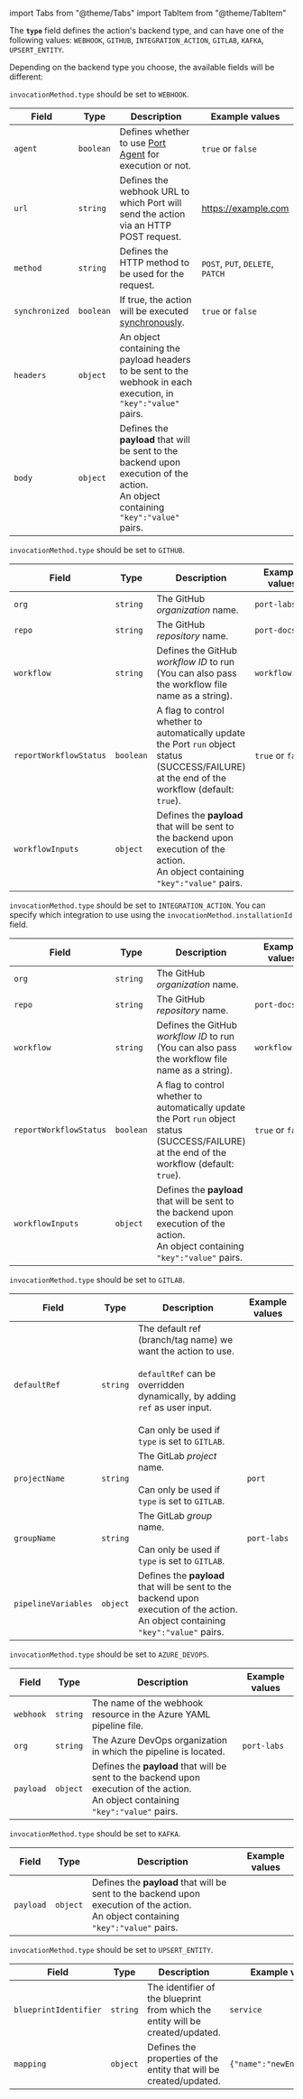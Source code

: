 import Tabs from "@theme/Tabs"
import TabItem from "@theme/TabItem"

The **`type`** field defines the action's backend type, and can have one of the following values: `WEBHOOK`, `GITHUB`, `INTEGRATION_ACTION`, `GITLAB`, `KAFKA`, `UPSERT_ENTITY`.

Depending on the backend type you choose, the available fields will be different:

<Tabs groupId="backendType" queryString defaultValue="webhook">

<TabItem value="webhook" label="Webhook">

`invocationMethod.type` should be set to `WEBHOOK`.

| Field     | Type      | Description                                                                                                                                                    | Example values      |
| --------- | --------- | -------------------------------------------------------------------------------------------------------------------------------------------------------------- | ------------------- |
| `agent`   | `boolean` | Defines whether to use [Port Agent](/actions-and-automations/setup-backend/webhook/port-execution-agent/port-execution-agent.md) for execution or not. | `true` or `false`   |
| `url`     | `string`  | Defines the webhook URL to which Port will send the action via an HTTP POST request.                                                                           | https://example.com |
| `method`  | `string`  | Defines the HTTP method to be used for the request.                                                                                                           | `POST`, `PUT`, `DELETE`, `PATCH` |
| `synchronized` | `boolean` | If true, the action will be executed [synchronously](https://docs.port.io/create-self-service-experiences/setup-backend/webhook/#sync-vs-async-execution). | `true` or `false` |
| `headers` | `object`  | An object containing the payload headers to be sent to the webhook in each execution, in `"key":"value"` pairs.                                        |
| `body`    | `object`  | Defines the **payload** that will be sent to the backend upon execution of the action.<br/>An object containing `"key":"value"` pairs.                                                  |

</TabItem>

<TabItem value="github-app" label="Github app">

`invocationMethod.type` should be set to `GITHUB`.

| Field                  | Type      | Description                                                                                                                                                                                                              | Example values                           |
| ---------------------- | --------- | ------------------------------------------------------------------------------------------------------------------------------------------------------------------------------------------------------------------------ | ---------------------------------------- |
| `org`                  | `string`  | The GitHub *organization* name.                                                                                                                                | `port-labs`                              |
| `repo`                 | `string`  | The GitHub *repository* name.                                                                                                                                  | `port-docs`                              |
| `workflow`             | `string`  | Defines the GitHub *workflow ID* to run (You can also pass the workflow file name as a string).                                                                | `workflow.yml`                           |  |
| `reportWorkflowStatus` | `boolean` | A flag to control whether to automatically update the Port `run` object status (SUCCESS/FAILURE) at the end of the workflow (default: `true`).                | `true` or `false` |
| `workflowInputs` | `object` | Defines the **payload** that will be sent to the backend upon execution of the action.<br/>An object containing `"key":"value"` pairs. |  |

</TabItem>

<TabItem value="github-ocean" label="GitHub Ocean">

`invocationMethod.type` should be set to `INTEGRATION_ACTION`.
You can specify which integration to use using the `invocationMethod.installationId` field.

| Field  | Type | Description  | Example values  |
| ------ | ---- | ------------ | --------------- |
| `org`  | `string`  | The GitHub *organization* name. |
| `repo` | `string`  | The GitHub *repository* name.  | `port-docs`     |
| `workflow`  | `string`  | Defines the GitHub *workflow ID* to run (You can also pass the workflow file name as a string). | `workflow.yml` |  |
| `reportWorkflowStatus` | `boolean` | A flag to control whether to automatically update the Port `run` object status (SUCCESS/FAILURE) at the end of the workflow (default: `true`).  | `true` or `false` |
| `workflowInputs` | `object` | Defines the **payload** that will be sent to the backend upon execution of the action.<br/>An object containing `"key":"value"` pairs. |  |

</TabItem>

<TabItem value="gitlab" label="Gitlab">

`invocationMethod.type` should be set to `GITLAB`.

| Field                  | Type      | Description                                                                                                                                                                                                              | Example values                           |
| ---------------------- | --------- | ------------------------------------------------------------------------------------------------------------------------------------------------------------------------------------------------------------------------ | ---------------------------------------- |
| `defaultRef`           | `string`  | The default ref (branch/tag name) we want the action to use. <br></br> `defaultRef` can be overridden dynamically, by adding `ref` as user input. <br></br> Can only be used if `type` is set to `GITLAB`.                |
| `projectName`          | `string`  | The GitLab *project* name.<br></br>Can only be used if `type` is set to `GITLAB`.                                                                                                                                        | `port`                                   |
| `groupName`            | `string`  | The GitLab *group* name.<br></br>Can only be used if `type` is set to `GITLAB`.                                                                                                                                          | `port-labs`                              |
| `pipelineVariables` | `object` | Defines the **payload** that will be sent to the backend upon execution of the action.<br/>An object containing `"key":"value"` pairs. |  |


</TabItem>

<TabItem value="azure-devops" label="Azure DevOps">

`invocationMethod.type` should be set to `AZURE_DEVOPS`.

| Field | Type | Description | Example values |
| --- | --- | --- | --- |
| `webhook` | `string` | The name of the webhook resource in the Azure YAML pipeline file. | |
| `org` | `string` | The Azure DevOps organization in which the pipeline is located. | `port-labs` |
| `payload` | `object` | Defines the **payload** that will be sent to the backend upon execution of the action.<br/>An object containing `"key":"value"` pairs. |  |

</TabItem>

<TabItem value="kafka" label="Kafka">

`invocationMethod.type` should be set to `KAFKA`.

| Field                  | Type      | Description                                                                                                                                                                                                              | Example values                           |
| ---------------------- | --------- | ------------------------------------------------------------------------------------------------------------------------------------------------------------------------------------------------------------------------ | ---------------------------------------- |
| `payload`              | `object`  | Defines the **payload** that will be sent to the backend upon execution of the action.<br/>An object containing `"key":"value"` pairs.                                                              |

</TabItem>

<TabItem value="upsertEntity" label="Create/update entity">

`invocationMethod.type` should be set to `UPSERT_ENTITY`.

| Field | Type | Description | Example values |
| --- | --- | --- | --- |
| `blueprintIdentifier` | `string` | The identifier of the blueprint from which the entity will be created/updated. | `service` |
| `mapping` | `object` | Defines the properties of the entity that will be created/updated. | `{"name":"newEntityName"}`


</TabItem>

</Tabs>